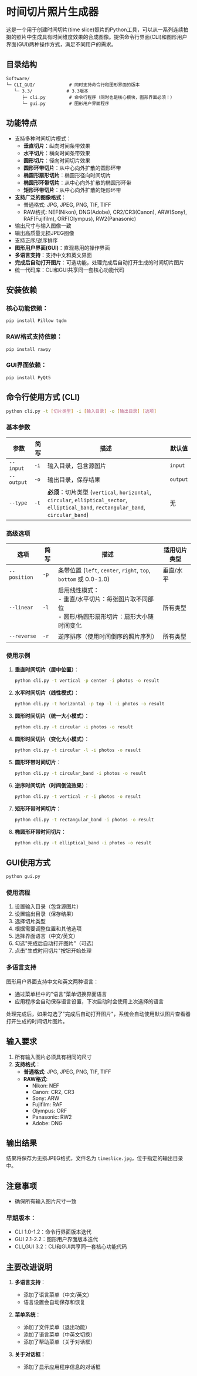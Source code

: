 # 时间切片照片生成器

这是一个用于创建时间切片(time slice)照片的Python工具，可以从一系列连续拍摄的照片中生成具有时间维度效果的合成图像。提供命令行界面(CLI)和图形用户界面(GUI)两种操作方式，满足不同用户的需求。

## 目录结构

```
Software/
└─ CLI_GUI/             # 同时支持命令行和图形界面的版本
   └─ 3.3/             # 3.3版本
      ├─ cli.py         # 命令行程序（同时也是核心模块，图形界面必须！）
      └─ gui.py         # 图形用户界面程序
```

## 功能特点
- 支持多种时间切片模式：
  - **垂直切片**：纵向时间条带效果
  - **水平切片**：横向时间条带效果
  - **圆形切片**：径向时间切片效果
  - **圆形环带切片**：从中心向外扩散的圆形环带
  - **椭圆形扇形切片**：椭圆形径向时间切片
  - **椭圆形环带切片**：从中心向外扩散的椭圆形环带
  - **矩形环带切片**：从中心向外扩散的矩形环带
- **支持广泛的图像格式**：
  - 普通格式: JPG, JPEG, PNG, TIF, TIFF
  - RAW格式: NEF(Nikon), DNG(Adobe), CR2/CR3(Canon), ARW(Sony), RAF(Fujifilm), ORF(Olympus), RW2(Panasonic)
- 输出尺寸与输入图像一致
- 输出高质量无损JPEG图像
- 支持正序/逆序排序
- **图形用户界面(GUI)**：直观易用的操作界面
- **多语言支持**：支持中文和英文界面
- **完成后自动打开图片**：可选功能，处理完成后自动打开生成的时间切片图片
- 统一代码库：CLI和GUI共享同一套核心功能代码

## 安装依赖

### 核心功能依赖：
```
pip install Pillow tqdm
```

### RAW格式支持依赖：
```
pip install rawpy
```

### GUI界面依赖：
```
pip install PyQt5
```

## 命令行使用方式 (CLI)

```bash
python cli.py -t [切片类型] -i [输入目录] -o [输出目录] [选项]
```

### 基本参数

| 参数 | 简写 | 描述 | 默认值 |
|------|------|------|--------|
| `--input` | `-i` | 输入目录，包含源图片 | `input` |
| `--output` | `-o` | 输出目录，保存结果 | `output` |
| `--type` | `-t` | **必须**：切片类型 (`vertical`, `horizontal`, `circular`, `elliptical_sector`, `elliptical_band`, `rectangular_band`, `circular_band`) | 无 |

### 高级选项

| 选项 | 简写 | 描述 | 适用切片类型 |
|------|------|------|-------------|
| `--position` | `-p` | 条带位置 (`left`, `center`, `right`, `top`, `bottom` 或 0.0-1.0) | 垂直/水平 |
| `--linear` | `-l` | 启用线性模式：<br>- 垂直/水平切片：每张图片取不同部位<br>- 圆形/椭圆形扇形切片：扇形大小随时间变化 | 所有类型 |
| `--reverse` | `-r` | 逆序排序（使用时间倒序的照片序列） | 所有类型 |

### 使用示例

1. **垂直时间切片（居中位置）**：
   ```bash
   python cli.py -t vertical -p center -i photos -o result
   ```

2. **水平时间切片（线性模式）**：
   ```bash
   python cli.py -t horizontal -p top -l -i photos -o result
   ```

3. **圆形时间切片（统一大小模式）**：
   ```bash
   python cli.py -t circular -i photos -o result
   ```

4. **圆形时间切片（变化大小模式）**：
   ```bash
   python cli.py -t circular -l -i photos -o result
   ```

5. **圆形环带时间切片**：
   ```bash
   python cli.py -t circular_band -i photos -o result
   ```
   
6. **逆序时间切片（时间倒流效果）**：
   ```bash
   python cli.py -t vertical -r -i photos -o result
   ```
   
7. **矩形环带时间切片**：
   ```bash
   python cli.py -t rectangular_band -i photos -o result
   ```
   
8. **椭圆形环带时间切片**：
   ```bash
   python cli.py -t elliptical_band -i photos -o result
   ```

## GUI使用方式

```bash
python gui.py
```

### 使用流程
1. 设置输入目录（包含源图片）
2. 设置输出目录（保存结果）
3. 选择切片类型
4. 根据需要调整位置和其他选项
5. 选择界面语言（中文/英文）
6. 勾选"完成后自动打开图片"（可选）
7. 点击"生成时间切片"按钮开始处理

### 多语言支持
图形用户界面支持中文和英文两种语言：
- 通过菜单栏中的"语言"菜单切换界面语言
- 应用程序会自动保存语言设置，下次启动时会使用上次选择的语言

处理完成后，如果勾选了"完成后自动打开图片"，系统会自动使用默认图片查看器打开生成的时间切片图片。

## 输入要求

1. 所有输入图片必须具有相同的尺寸
2. **支持格式**：
   - **普通格式**: JPG, JPEG, PNG, TIF, TIFF
   - **RAW格式**: 
     - Nikon: NEF
     - Canon: CR2, CR3
     - Sony: ARW
     - Fujifilm: RAF
     - Olympus: ORF
     - Panasonic: RW2
     - Adobe: DNG

## 输出结果

结果将保存为无损JPEG格式，文件名为 `timeslice.jpg`，位于指定的输出目录中。

## 注意事项

- 确保所有输入图片尺寸一致

### 早期版本：
- CLI 1.0-1.2：命令行界面版本迭代
- GUI 2.1-2.2：图形用户界面版本迭代
- CLI_GUI 3.2：CLI和GUI共享同一套核心功能代码

## 主要改进说明

1. **多语言支持**：
   - 添加了语言菜单（中文/英文）
   - 语言设置会自动保存和恢复

2. **菜单系统**：
   - 添加了文件菜单（退出功能）
   - 添加了语言菜单（中英文切换）
   - 添加了帮助菜单（关于对话框）

3. **关于对话框**：
   - 添加了显示应用程序信息的对话框